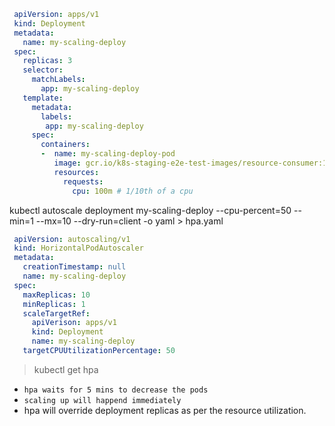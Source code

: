 
```yaml
 apiVersion: apps/v1
 kind: Deployment
 metadata:
   name: my-scaling-deploy
 spec:
   replicas: 3
   selector:
     matchLabels:
       app: my-scaling-deploy
   template:
     metadata:
       labels:
        app: my-scaling-deploy
     spec:
       containers:
       -  name: my-scaling-deploy-pod
          image: gcr.io/k8s-staging-e2e-test-images/resource-consumer:1.9
          resources:
            requests:
              cpu: 100m # 1/10th of a cpu

```

kubectl autoscale deployment my-scaling-deploy --cpu-percent=50 --min=1 --mx=10 --dry-run=client -o yaml > hpa.yaml

```yaml
 apiVersion: autoscaling/v1
 kind: HorizontalPodAutoscaler
 metadata:
   creationTimestamp: null
   name: my-scaling-deploy
 spec:
   maxReplicas: 10
   minReplicas: 1
   scaleTargetRef:
     apiVerison: apps/v1
     kind: Deployment
     name: my-scaling-deploy
   targetCPUUtilizationPercentage: 50
```

> kubectl get hpa

* `hpa waits for 5 mins to decrease the pods`
* `scaling up will happend immediately`
* hpa will override deployment replicas as per the resource utilization.
